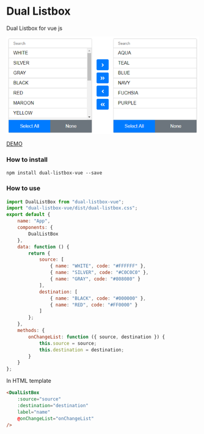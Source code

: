 # Dual Listbox

Dual Listbox for vue js

![Dual listbox for vue js](https://raw.githubusercontent.com/VigneshwarSridharan/dual-listbox-vue/master/public/assets/images/screenshot-v1.png)

[DEMO](https://codesandbox.io/s/dual-plugin-eilhu)
### How to install

```
npm install dual-listbox-vue --save
```

### How to use

```javascript
import DualListBox from "dual-listbox-vue";
import "dual-listbox-vue/dist/dual-listbox.css";
export default {
    name: "App",
    components: {
        DualListBox
    },
    data: function () {
        return {
            source: [
                { name: "WHITE", code: "#FFFFFF" },
                { name: "SILVER", code: "#C0C0C0" },
                { name: "GRAY", code: "#808080" }
            ],
            destination: [
                { name: "BLACK", code: "#000000" },
                { name: "RED", code: "#FF0000" }
            ]
        };
    },
    methods: {
        onChangeList: function ({ source, destination }) {
            this.source = source;
            this.destination = destination;
        }
    }
};
```

In HTML template
```html
<DualListBox
    :source="source" 
    :destination="destination"
    label="name"
    @onChangeList="onChangeList"
/>
```